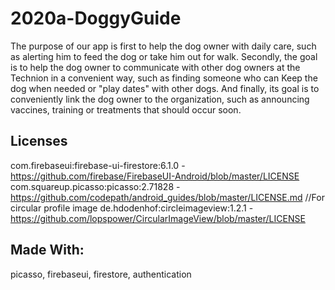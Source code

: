 # 2020a-DoggyGuide



The purpose of our app is first to help the dog owner with daily care,
such as alerting him to feed the dog or take him out for walk.
Secondly, the goal is to help the dog owner to communicate with other dog owners
at the Technion in a convenient way,
such as finding someone who can Keep the dog when needed or "play dates" with other dogs.
And finally, its goal is to conveniently link the dog owner to the organization,
such as announcing vaccines, training or treatments that should occur soon.


## Licenses
com.firebaseui:firebase-ui-firestore:6.1.0  - https://github.com/firebase/FirebaseUI-Android/blob/master/LICENSE
com.squareup.picasso:picasso:2.71828   - https://github.com/codepath/android_guides/blob/master/LICENSE.md
//For circular profile image
de.hdodenhof:circleimageview:1.2.1  - https://github.com/lopspower/CircularImageView/blob/master/LICENSE


## Made With: 
picasso, firebaseui, firestore, authentication

